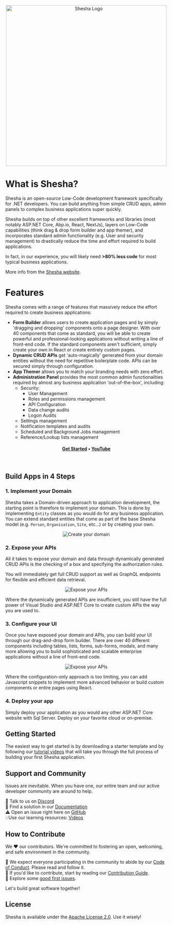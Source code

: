 <p align="center">
<a href="https://www.shesha.io?utm_source=github&utm_medium=organic&utm_campaign=readme">
  <img src="https://github.com/shesha-io/shesha-framework/blob/main/static/Shesha_Horizontal.png" alt="Shesha Logo" width="500">
</a>
</p>

# What is Shesha?
<p>Shesha is an open-source Low-Code development framework specifically for .NET developers. You can build anything from simple CRUD apps, admin panels to complex business applications super quickly.</p>

Shesha builds on top of other excellent frameworks and libraries (most notably ASP\.NET Core, Abp\.io, React, NextJs), layers on Low-Code capabilities (think drag & drop form builder and app themer), and incorporates standard admin functionality (e.g. User and security management) to drastically reduce the time and effort required to build applications.

In fact, in our experience, you will likely need **>80% less code** for most typical business applications.

More info from the [Shesha website](https://shesha.io/).

# Features

Shesha comes with a range of features that massively reduce the effort required to create business applications:
* **Form Builder** allows users to create application pages and by simply 'dragging and dropping' components onto a page designer. With over 40 components that come as standard, you will be able to create powerful and professional-looking applications without writing a line of front-end code. If the standard components aren't sufficient, simply create your own in React or create entirely custom pages.
* **Dynamic CRUD APIs** get 'auto-magically' generated from your domain entities without the need for repetitive boilerplate code. APIs can be secured simply through configuration.
* **App Themer** allows you to match your branding needs with zero effort.
* **Administration Panel** provides the most common admin functionalities required by almost any business application 'out-of-the-box', including:
  * Security:
    * User Management
    * Roles and permissions management
    * API Configuration
    * Data change audits
    * Logon Audits
  * Settings management
  * Notification templates and audits
  * Scheduled and Background Jobs management
  * Reference/Lookup lists management

<h4 align="center">
  <b><a href="https://www.shesha.io/get-started-with-shesha">Get Started</a></b>
  •
  <b><a href="https://www.youtube.com/@Shesha01">YouTube</a></b>
</h4>

<br />

## Build Apps in 4 Steps

### 1. Implement your Domain

Shesha takes a Domain-driven approach to application development, the starting point is therefore to implement your domain. This is done by implementing `Entity` classes as you would do for any business application. You can extend standard entities that come as part of the base Shesha model (e.g. `Person`, `Organisation`, `Site`, etc...) or by creating your own.
<p align="center">
<img alt="Create your domain" src="https://github.com/shesha-io/shesha-framework/blob/main/static/domain-entity.gif" />
</p>

### 2. Expose your APIs
All it takes to expose your domain and data through dynamically generated CRUD APIs is the checking of a box and specifying the authorization rules.

You will immediately get full CRUD support as well as GraphQL endpoints for flexible and efficient data retrieval.

<p align="center">
<img alt="Expose your APIs" src="https://github.com/shesha-io/shesha-framework/blob/main/static/generate-api.gif" />
</p>

Where the dynamically generated APIs are insufficient, you still have the full power of Visual Studio and ASP.NET Core to create custom APIs the way you are used to.

### 3. Configure your UI

Once you have exposed your domain and APIs, you can build your UI through our drag-and-drop form builder. There are over 40 different components including tables, lists, forms, sub-forms, modals, and many more allowing you to build sophisticated and scalable enterprise applications without a line of front-end code.

<p align="center">
<img alt="Expose your APIs" src="https://github.com/shesha-io/shesha-framework/blob/main/static/form-configuration.gif" />
</p>

Where the configuration-only approach is too limiting, you can add Javascript snippets to implement more advanced behavior or build custom components or entire pages using React.

### 4. Deploy your app

Simply deploy your application as you would any other ASP.NET Core website with Sql Server. Deploy on your favorite cloud or on-premise.


## Getting Started

The easiest way to get started is by downloading a starter template and by following our [tutorial videos](https://www.youtube.com/watch?v=-QqzmP30kBs&list=PLEFomNQeAmo2Azy7aWqjX5oiIAeKiFCzt) that will take you through the full process of building your first Shesha application.

## Support and Community

Issues are inevitable. When you have one, our entire team and our active developer community are around to help.<br>

💬 Talk to us on [Discord](https://discord.gg/pdDh7JRNGp)<br>
📄 Find a solution in our [Documentation](https://shesha-documentation.readthedocs.io/)<br>
⚠️ Open an issue right here on [GitHub](https://github.com/shesha-io/shesha-framework/issues)<br>
💡Use our learning resources: [Videos](https://www.youtube.com/@Shesha01)<br>

## How to Contribute

We ❤️ our contributors. We're committed to fostering an open, welcoming, and safe environment in the community.

📕 We expect everyone participating in the community to abide by our [Code of Conduct](https://github.com/shesha-io/shesha-framework/CODE_OF_CONDUCT.md). Please read and follow it. <br>
🤝 If you'd like to contribute, start by reading our [Contribution Guide](https://github.com/shesha-io/shesha-framework/CONTRIBUTING.md).<br>
👾 Explore some [good first issues](https://github.com/shesha-io/shesha-framework/issues?q=is%3Aopen+is%3Aissue+label%3A%22good+first+issue%22).<br>

Let's build great software together!

## License

Shesha is available under the [Apache License 2.0](https://github.com/shesha-io/shesha-framework/blob/main/LICENSE.md). Use it wisely!

